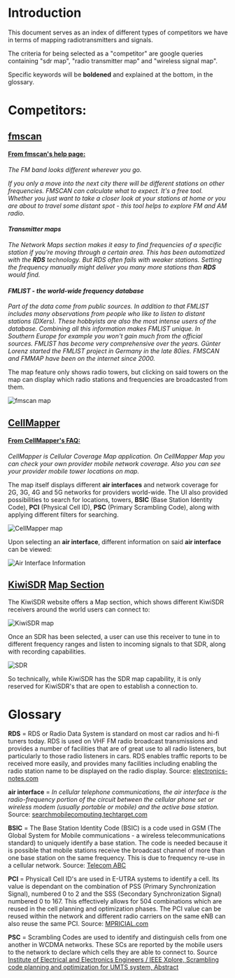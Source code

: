 # Introduction
This document serves as an index of different types of competitors we have in terms of mapping radiotransmitters and signals.

The criteria for being selected as a "competitor" are google queries containing "sdr map", "radio transmitter map" and "wireless signal map".

Specific keywords will be **boldened** and explained at the bottom, in the glossary. 

# Competitors:
## [fmscan](https://fmscan.org/)
#### [From fmscan's help page:](https://fmscan.org/help-en.htm "FMSCAN  - frequencies for any place and transmitter maps")
_The FM band looks different wherever you go._

_If you only a move into the next city there will be different stations on other frequencies. FMSCAN can calculate what to expect. It's a free tool.
Whether you just want to take a closer look at your stations at home or you are about to travel some distant spot - this tool helps to explore FM and AM radio._

#### _Transmitter maps_
_The Network Maps section makes it easy to find frequencies of a specific station if you're moving through a certain area. This has been automatized with the **RDS** technology. But RDS often fails with weaker stations. Setting the frequency manually might deliver you many more stations than **RDS** would find._

#### _FMLIST - the world-wide frequency database_
_Part of the data come from public sources. In addition to that FMLIST includes many observations from people who like to listen to distant stations (DXers). These hobbyists are also the most intense users of the database. Combining all this information makes FMLIST unique. In Southern Europe for example you won't gain much from the official sources. FMLIST has become very comprehensive over the years. Günter Lorenz started the FMLIST project in Germany in the late 80ies. FMSCAN and FMMAP have been on the internet since 2000._

The map feature only shows radio towers, but clicking on said towers on the map can display which radio stations and frequencies are broadcasted from them.

![fmscan map](https://github.com/Nikitushka/ProjectIcaros/blob/drafts/Reports/competitor_mapping/images/fms_1.jpg)

## [CellMapper](https://cellmapper.net/map "Cellular Tower and Signal Map")
#### [From CellMapper's FAQ:](https://cellmapper.freshdesk.com/support/solutions/articles/28000006999-what-is-the-cellmapper- "What is the CellMapper? : CellMapper")
_CellMapper is Cellular Coverage Map application. On CellMapper Map you can check your own provider mobile network coverage. Also you can see your provider mobile tower locations on map._

The map itself displays different **air interfaces** and network coverage for 2G, 3G, 4G and 5G networks for providers world-wide. The UI also provided possibilities to search for locations, towers, **BSIC** (Base Station Identity Code), **PCI** (Physical Cell ID), **PSC** (Primary Scrambling Code), along with applying different filters for searching.

![CellMapper map](https://github.com/Nikitushka/ProjectIcaros/blob/drafts/Reports/competitor_mapping/images/CellMapper_1.jpg)

Upon selecting an **air interface**, different information on said **air interface** can be viewed:

![Air Interface Information](https://github.com/Nikitushka/ProjectIcaros/blob/drafts/Reports/competitor_mapping/images/CellMapper_2.jpg)

## [KiwiSDR](http://kiwisdr.com/ "KiwiSDR: Wide-band SDR + GPS cape for the BeagleBone Black") [Map Section](http://rx.linkfanel.net/ "Wideband shortwave radio receiver map")

The KiwiSDR website offers a Map section, which shows different KiwiSDR receivers around the world users can connect to:

![KiwiSDR map](https://github.com/Nikitushka/ProjectIcaros/blob/drafts/Reports/competitor_mapping/images/KiwiSDR_1.jpg)

Once an SDR has been selected, a user can use this receiver to tune in to different frequency ranges and listen to incoming signals to that SDR, along with recording capabilities.

![SDR](https://github.com/Nikitushka/ProjectIcaros/blob/drafts/Reports/competitor_mapping/images/KiwiSDR_2.jpg)

So technically, while KiwiSDR has the SDR map capability, it is only reserved for KiwiSDR's that are open to establish a connection to.

# Glossary

**RDS** = RDS or Radio Data System is standard on most car radios and hi-fi tuners today. RDS is used on VHF FM radio broadcast transmissions and provides a number of facilities that are of great use to all radio listeners, but particularly to those radio listeners in cars. RDS enables traffic reports to be received more easily, and provides many facilities including enabling the radio station name to be displayed on the radio display. Source: [electronics-notes.com](https://www.electronics-notes.com/articles/audio-video/broadcast-audio/rds-radio-data-system-basics-tutorial.php "Radio Data System, RDS Tutorial » Electronics Notes")

**air interface** = _In cellular telephone communications, the air interface is the radio-frequency portion of the circuit between the cellular phone set or wireless modem (usually portable or mobile) and the active base station._ Source: [searchmobilecomputing.techtarget.com](https://searchmobilecomputing.techtarget.com/definition/air-interface#:~:text=In%20cellular%20telephone%20communications%2C%20the,and%20the%20active%20base%20station.)

**BSIC** = The Base Station Identity Code (BSIC) is a code used in GSM (The Global System for Mobile communications - a wireless telecommunications standard) to uniquely identify a base station. The code is needed because it is possible that mobile stations receive the broadcast channel of more than one base station on the same frequency. This is due to frequency re-use in a cellular network. Source: [Telecom ABC](http://www.telecomabc.com/b/bsic.html "BSIC - Base Station Identity Code - Telecom ABC") 

**PCI** = Physicall Cell ID's are used in E-UTRA systems to identify a cell. Its value is dependant on the combination of PSS (Primary Synchronization Signal), numbered 0 to 2 and the SSS (Secondary Synchronization Signal) numbered 0 to 167. This effectively allows for 504 combinations which are reused in the cell planning and optimization phases. The PCI value can be reused within the network and different radio carriers on the same eNB can also reuse the same PCI. Source: [MPRICIAL.com](https://www.mpirical.com/glossary/pci-physical-cell-identity "PCI - Physicall Cell Identity")

**PSC** = Scrambling Codes are used to identify and distinguish cells from one another in WCDMA networks. These SCs are reported by the mobile users to the network to declare which cells they are able to connect to. Source [Institute of Electrical and Electronics Engineers / IEEE Xplore, Scrambling code planning and optimization for UMTS system, Abstract](https://ieeexplore.ieee.org/document/6952571 "Scrambling code planning and optimization for UMTS system - IEEE Conference Publication")
